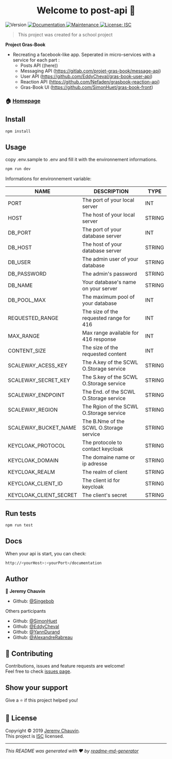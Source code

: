 <h1 align="center">Welcome to post-api 👋</h1>
<p>
  <a target="_blank">
    <img alt="Version" src="https://img.shields.io/npm/v/post-api.svg">
  </a>
  <a href="http://api.posts.eddycheval.codes/documentation" target="_blank">
    <img alt="Documentation" src="https://img.shields.io/badge/documentation-yes-brightgreen.svg" />
  </a>
  <a href="https://github.com/Singebob/grasbook-post-api/graphs/commit-activity" target="_blank">
    <img alt="Maintenance" src="https://img.shields.io/badge/Maintained%3F-yes-green.svg" />
  </a>
  <a href="https://github.com/Singebob/grasbook-post-api/blob/master/LICENSE" target="_blank">
    <img alt="License: ISC" src="https://img.shields.io/github/license/Singebob/post-api" />
  </a>
</p>

> This project was created for a school project

**Project Gras-Book**

- Recreating a facebook-like app. Seperated in micro-services with a service for each part :
  - Posts API ((here))
  - Messaging API (https://gitlab.com/projet-gras-book/message-api)
  - User API (https://github.com/EddyCheval/gras-book-user-api)
  - Reaction API (https://github.com/Nefaden/grasbook-reaction-api)
  - Gras-Book UI (https://github.com/SimonHuet/gras-book-front)

### 🏠 [Homepage](https://github.com/Singebob/grasbook-post-api#readme)

## Install

```sh
npm install
```

## Usage

copy .env.sample to .env and fill it with the environnement informations. 

```sh
npm run dev
```
Informations for environnement variable: 

| **NAME**               | **DESCRIPTION**                         | **TYPE** |
| ---------------------- | --------------------------------------- | -------- |
| PORT                   | The port of your local server           | INT      |
| HOST                   | The host of your local server           | STRING   |
| DB_PORT                | The port of your database server        | INT      |
| DB_HOST                | The host of your database server        | STRING   |
| DB_USER                | The admin user of your database         | STRING   |
| DB_PASSWORD            | The admin's password                    | STRING   |
| DB_NAME                | Your database's name on your server     | STRING   |
| DB_POOL_MAX            | The maximum pool of your database       | INT      |
| REQUESTED_RANGE        | The size of the requested range for 416 | INT      |
| MAX_RANGE              | Max range available for 416 response    | INT      |
| CONTENT_SIZE           | The size of the requested content       | INT      |
| SCALEWAY_ACESS_KEY     | The A.key of the SCWL O.Storage service | STRING   |
| SCALEWAY_SECRET_KEY    | The S.key of the SCWL O.Storage service | STRING   |
| SCALEWAY_ENDPOINT      | The End. of the SCWL O.Storage service  | STRING   |
| SCALEWAY_REGION        | The Rgion of the SCWL O.Storage service | STRING   |
| SCALEWAY_BUCKET_NAME   | The B.Nme of the SCWL O.Storage service | STRING   |
| KEYCLOAK_PROTOCOL      | The protocole to contact keycloak       | STRING   |
| KEYCLOAK_DOMAIN        | The domaine name or ip adresse          | STRING   |
| KEYCLOAK_REALM         | The realm of client                     | STRING   |
| KEYCLOAK_CLIENT_ID     | The client id for keycloak              | STRING   |
| KEYCLOAK_CLIENT_SECRET | The client's secret                     | STRING   |

## Run tests

```sh
npm run test
```
## Docs
When your api is start, you can check:

```sh
http://<yourHost>:<yourPort>/documentation
```
## Author

👤 **Jeremy Chauvin**

* Github: [@Singebob](https://github.com/Singebob)

Others participants
* Github: [@SimonHuet](https://github.com/SimonHuet)
* Github: [@EddyCheval](https://github.com/EddyCheval)
* Github: [@YannDurand](https://github.com/Nefaden)
* Github: [@AlexandreRabreau](https://github.com/AlexandreRab)

## 🤝 Contributing

Contributions, issues and feature requests are welcome!<br />Feel free to check [issues page](https://github.com/Singebob/grasbook-post-api/issues).

## Show your support

Give a ⭐️ if this project helped you!

## 📝 License

Copyright © 2019 [Jeremy Chauvin](https://github.com/Singebob).<br />
This project is [ISC](https://github.com/Singebob/grasbook-post-api/blob/master/LICENSE) licensed.

***
_This README was generated with ❤️ by [readme-md-generator](https://github.com/kefranabg/readme-md-generator)_
